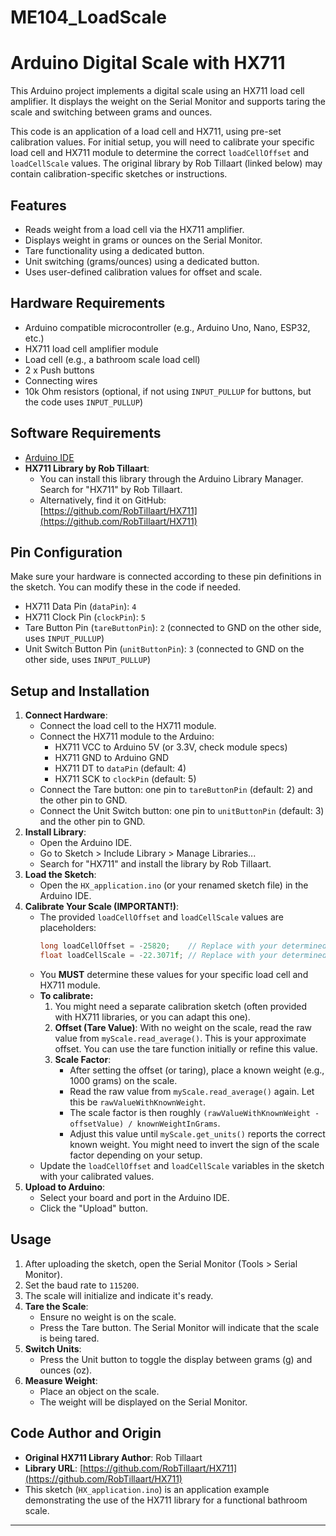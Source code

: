 # ME104_LoadScale

# Arduino Digital Scale with HX711

This Arduino project implements a digital scale using an HX711 load cell amplifier. It displays the weight on the Serial Monitor and supports taring the scale and switching between grams and ounces.

This code is an application of a load cell and HX711, using pre-set calibration values. For initial setup, you will need to calibrate your specific load cell and HX711 module to determine the correct `loadCellOffset` and `loadCellScale` values. The original library by Rob Tillaart (linked below) may contain calibration-specific sketches or instructions.

## Features

* Reads weight from a load cell via the HX711 amplifier.
* Displays weight in grams or ounces on the Serial Monitor.
* Tare functionality using a dedicated button.
* Unit switching (grams/ounces) using a dedicated button.
* Uses user-defined calibration values for offset and scale.

## Hardware Requirements

* Arduino compatible microcontroller (e.g., Arduino Uno, Nano, ESP32, etc.)
* HX711 load cell amplifier module
* Load cell (e.g., a bathroom scale load cell)
* 2 x Push buttons
* Connecting wires
* 10k Ohm resistors (optional, if not using `INPUT_PULLUP` for buttons, but the code uses `INPUT_PULLUP`)

## Software Requirements

* [Arduino IDE](https://www.arduino.cc/en/software)
* **HX711 Library by Rob Tillaart**:
    * You can install this library through the Arduino Library Manager. Search for "HX711" by Rob Tillaart.
    * Alternatively, find it on GitHub: [https://github.com/RobTillaart/HX711](https://github.com/RobTillaart/HX711)

## Pin Configuration

Make sure your hardware is connected according to these pin definitions in the sketch. You can modify these in the code if needed.

* HX711 Data Pin (`dataPin`): `4`
* HX711 Clock Pin (`clockPin`): `5`
* Tare Button Pin (`tareButtonPin`): `2` (connected to GND on the other side, uses `INPUT_PULLUP`)
* Unit Switch Button Pin (`unitButtonPin`): `3` (connected to GND on the other side, uses `INPUT_PULLUP`)

## Setup and Installation

1.  **Connect Hardware**:
    * Connect the load cell to the HX711 module.
    * Connect the HX711 module to the Arduino:
        * HX711 VCC to Arduino 5V (or 3.3V, check module specs)
        * HX711 GND to Arduino GND
        * HX711 DT to `dataPin` (default: 4)
        * HX711 SCK to `clockPin` (default: 5)
    * Connect the Tare button: one pin to `tareButtonPin` (default: 2) and the other pin to GND.
    * Connect the Unit Switch button: one pin to `unitButtonPin` (default: 3) and the other pin to GND.
2.  **Install Library**:
    * Open the Arduino IDE.
    * Go to Sketch > Include Library > Manage Libraries...
    * Search for "HX711" and install the library by Rob Tillaart.
3.  **Load the Sketch**:
    * Open the `HX_application.ino` (or your renamed sketch file) in the Arduino IDE.
4.  **Calibrate Your Scale (IMPORTANT!)**:
    * The provided `loadCellOffset` and `loadCellScale` values are placeholders:
        ```cpp
        long loadCellOffset = -25820;    // Replace with your determined offset
        float loadCellScale = -22.3071f; // Replace with your determined scale factor
        ```
    * You **MUST** determine these values for your specific load cell and HX711 module.
    * **To calibrate:**
        1.  You might need a separate calibration sketch (often provided with HX711 libraries, or you can adapt this one).
        2.  **Offset (Tare Value)**: With no weight on the scale, read the raw value from `myScale.read_average()`. This is your approximate offset. You can use the tare function initially or refine this value.
        3.  **Scale Factor**:
            * After setting the offset (or taring), place a known weight (e.g., 1000 grams) on the scale.
            * Read the raw value from `myScale.read_average()` again. Let this be `rawValueWithKnownWeight`.
            * The scale factor is then roughly `(rawValueWithKnownWeight - offsetValue) / knownWeightInGrams`.
            * Adjust this value until `myScale.get_units()` reports the correct known weight. You might need to invert the sign of the scale factor depending on your setup.
    * Update the `loadCellOffset` and `loadCellScale` variables in the sketch with your calibrated values.
5.  **Upload to Arduino**:
    * Select your board and port in the Arduino IDE.
    * Click the "Upload" button.

## Usage

1.  After uploading the sketch, open the Serial Monitor (Tools > Serial Monitor).
2.  Set the baud rate to `115200`.
3.  The scale will initialize and indicate it's ready.
4.  **Tare the Scale**:
    * Ensure no weight is on the scale.
    * Press the Tare button. The Serial Monitor will indicate that the scale is being tared.
5.  **Switch Units**:
    * Press the Unit button to toggle the display between grams (g) and ounces (oz).
6.  **Measure Weight**:
    * Place an object on the scale.
    * The weight will be displayed on the Serial Monitor.

## Code Author and Origin

* **Original HX711 Library Author**: Rob Tillaart
* **Library URL**: [https://github.com/RobTillaart/HX711](https://github.com/RobTillaart/HX711)
* This sketch (`HX_application.ino`) is an application example demonstrating the use of the HX711 library for a functional bathroom scale.

---
